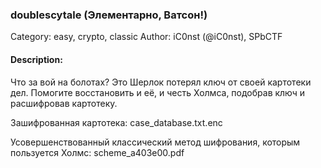 ### doublescytale (Элементарно, Ватсон!)

Category: easy, crypto, classic
Author:  iC0nst (@iC0nst), SPbCTF

#### Description:

Что за вой на болотах? Это Шерлок потерял ключ от своей картотеки дел. Помогите восстановить и её, и честь Холмса, подобрав ключ и расшифровав картотеку.

Зашифрованная картотека: case_database.txt.enc

Усовершенствованный классический метод шифрования, которым пользуется Холмс: scheme_a403e00.pdf

